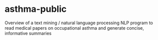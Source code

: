 # asthma-public
Overview of a text mining / natural language processing NLP program to read medical papers on occupational asthma and generate concise, informative summaries

